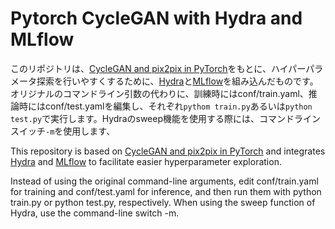 # Pytorch CycleGAN with Hydra and MLflow

このリポジトリは、[CycleGAN and pix2pix in PyTorch](https://github.com/junyanz/pytorch-CycleGAN-and-pix2pix)をもとに、ハイパーパラメータ探索を行いやすくするために、[Hydra](https://github.com/facebookresearch/hydra)と[MLflow](https://github.com/mlflow/mlflow)を組み込んだものです。
オリジナルのコマンドライン引数の代わりに、訓練時にはconf/train.yaml、推論時にはconf/test.yamlを編集し、それぞれ`pythom train.py`あるいは`python test.py`で実行します。Hydraのsweep機能を使用する際には、コマンドラインスイッチ`-m`を使用します、

This repository is based on [CycleGAN and pix2pix in PyTorch](https://github.com/junyanz/pytorch-CycleGAN-and-pix2pix) and integrates [Hydra](https://github.com/facebookresearch/hydra) and [MLflow](https://github.com/mlflow/mlflow) to facilitate easier hyperparameter exploration.

Instead of using the original command-line arguments, edit conf/train.yaml for training and conf/test.yaml for inference, and then run them with python train.py or python test.py, respectively. When using the sweep function of Hydra, use the command-line switch -m.